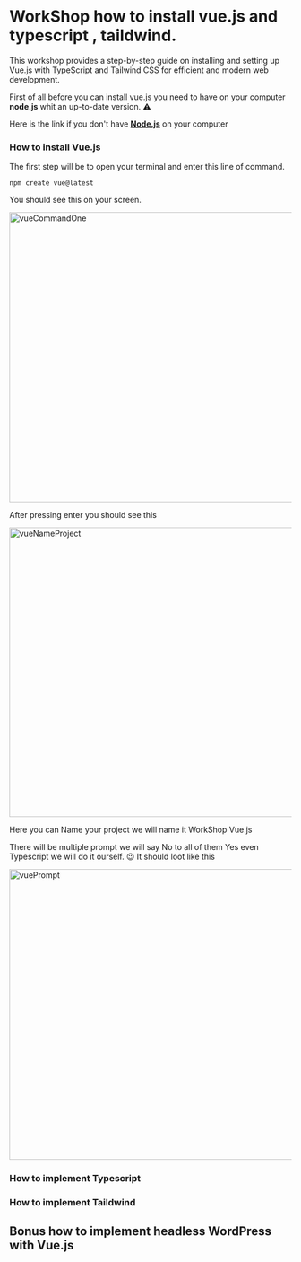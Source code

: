 # WorkShop how to install vue.js and  typescript , taildwind.
This workshop provides a step-by-step guide on installing and setting up Vue.js with TypeScript and Tailwind CSS for efficient and modern web development.

First of all before you can install vue.js you need to have on your computer **node.js** whit an up-to-date version. :warning:

Here is the link if you don't have [**Node.js**](https://nodejs.org/en ) on your computer 


### How to install Vue.js
The first step will be to open your terminal and enter this line of command. 

``` npm create vue@latest ```

You should see this on your screen.

<img width="517" alt="vueCommandOne" src="https://github.com/user-attachments/assets/d4cd758c-fcdd-442d-8837-03af75bf1e74">

After pressing enter you should see this 

<img width="516" alt="vueNameProject" src="https://github.com/user-attachments/assets/c1da549e-7a9f-4573-91da-e54acb2bd9ab">

Here you can Name your project we will name it WorkShop Vue.js

There will be multiple prompt we will say No to all of them Yes even Typescript we will do it ourself. :wink:
It should loot like this 

<img width="518" alt="vuePrompt" src="https://github.com/user-attachments/assets/a63d308c-d8db-412f-864e-ba38b1811ed4">



### How to implement Typescript

### How to implement Taildwind

## Bonus how to implement headless WordPress with Vue.js
